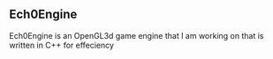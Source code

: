 <h2>Ech0Engine</h2>
Ech0Engine is an OpenGL3d game engine that I am working on that is written in C++ for effeciency
